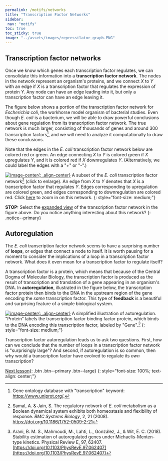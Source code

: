 ```yaml
---
permalink: /motifs/networks
title: "Transcription Factor Networks"
sidebar:
 nav: "motifs"
toc: true
toc_sticky: true
image: "../assets/images/repressilator_graph.PNG"
---
```


## Transcription factor networks

Once we know which genes each transcription factor regulates, we can consolidate this information into a **transcription factor network**. The nodes in the network represent an organism's proteins, and we connect *X* to *Y* with an edge if *X* is a transcription factor that regulates the expression of protein *Y*.  Any node can have an edge leading into it, but only a transcription factor can have an edge leaving it.

The figure below shows a portion of the transcription factor network for *Escherichia coli*, the workhorse model organism of bacterial studies. Even though *E. coli* is a bacterium, we will be able to draw powerful conclusions about gene regulation from its transcription factor network. The true network is much larger, consisting of thousands of genes and around 300 transcription factors[^tfNumber], and we will need to analyze it computationally to draw these conclusions.

Note that the edges in the *E. coli* transcription factor network below are colored red or green. An edge connecting *X* to *Y* is colored green if *X* upregulates *Y*, and it is colored red if *X* downregulates *Y*. (Alternatively, we could label the edges with a "+" or "-".)

[![image-center](../assets/images/600px/e_coli_tf_network.jpeg){: .align-center}](../assets/images/e_coli_tf_network.jpeg)
A subset of the *E. coli* transcription factor network[^eColiNetwork] (click to enlarge). An edge from *X* to *Y* denotes that *X* is a transcription factor that regulates *Y*. Edges corresponding to upregulation are colored green, and edges corresponding to downregulation are colored red. Click [here](../downloads/e_coli_tf_network.jpeg) to zoom in on this network.
{: style="font-size: medium;"}

**STOP:** Select the [expanded view](../downloads/e_coli_tf_network.jpeg) of the transcription factor network in the figure above. Do you notice anything interesting about this network?
{: .notice--primary}

## Autoregulation

The *E. coli* transcription factor network seems to have a surprising number of **loops**, or edges that connect a node to itself. It is worth pausing for a moment to consider the implications of a loop in a transcription factor network. What does it even mean for a transcription factor to regulate itself?

A transcription factor is a protein, which means that because of the Central Dogma of Molecular Biology, the transcription factor is produced as the result of transcription and translation of a gene appearing in an organism's DNA. In **autoregulation**, illustrated in the figure below, the transcription factor protein then binds to the DNA in the upstream region of the gene encoding the *same* transcription factor. This type of **feedback** is a beautiful and surprising feature of a simple biological system.

[![image-center](../assets/images/600px/autoregulation_example.png){: .align-center}](../assets/images/autoregulation_example.png)
A simplified illustration of autoregulation. "Protein" labels the transcription factor binding factor protein, which binds to the DNA encoding this transcription factor, labeled by "Gene".[^auto]
{: style="font-size: medium;"}

Transcription factor autoregulation leads us to ask two questions. First, how can we conclude that the number of loops in a transcription factor network is "surprisingly large"? And second, if autoregulation is so common, then why would a transcription factor have evolved to regulate its *own* transcription?

[Next lesson](finding){: .btn .btn--primary .btn--large}
{: style="font-size: 100%; text-align: center;"}

[^scNetwork]: Lee, T. I., Rinaldi, N. J., Robert, F., Odom, D. T., Bar-Joseph, Z., Gerber, G. K., … Young, R. A. (2002). Transcriptional regulatory networks in Saccharomyces cerevisiae. Science, 298(5594), 799–804. https://doi.org/10.1126/science.1075090

[^eColiNetwork]: Samal, A. & Jain, S. The regulatory network of *E. coli* metabolism as a Boolean dynamical system exhibits both homeostasis and flexibility of response. *BMC Systems Biology*,  2, 21 (2008). https://doi.org/10.1186/1752-0509-2-21

[^auto]: Arani, B. M. S., Mahmoudi, M., Lahti, L., González, J., & Wit, E. C. (2018). Stability estimation of autoregulated genes under Michaelis-Menten-type kinetics. Physical Review E, 97, 62407. [https://doi.org/10.1103/PhysRevE.97.062407](https://doi.org/10.1103/PhysRevE.97.062407)

[^tfNumber]: Gene ontology database with "transcription" keyword: https://www.uniprot.org/.
